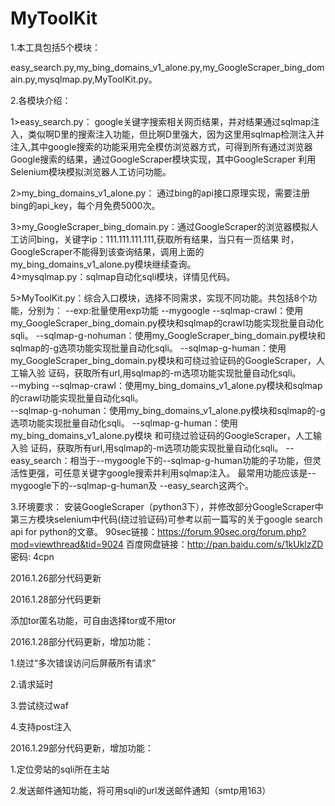 # MyToolKit
1.本工具包括5个模块：

easy_search.py,my_bing_domains_v1_alone.py,my_GoogleScraper_bing_domain.py,mysqlmap.py,MyToolKit.py。

2.各模块介绍：

  1>easy_search.py：
    google关键字搜索相关网页结果，并对结果通过sqlmap注入，类似啊D里的搜索注入功能，但比啊D里强大，因为这里用sqlmap检测注入并注入,其中google搜索的功能采用完全模仿浏览器方式，可得到所有通过浏览器Google搜索的结果，通过GoogleScraper模块实现，其中GoogleScraper
    利用Selenium模块模拟浏览器人工访问功能。

  2>my_bing_domains_v1_alone.py：
    通过bing的api接口原理实现，需要注册bing的api_key，每个月免费5000次。
    
  3>my_GoogleScraper_bing_domain.py：通过GoogleScraper的浏览器模拟人工访问bing，关键字ip：111.111.111.111,获取所有结果，当只有一页结果
    时，GoogleScraper不能得到该查询结果，调用上面的my_bing_domains_v1_alone.py模块继续查询。                                                            
  4>mysqlmap.py：sqlmap自动化sqli模块，详情见代码。
  
  5>MyToolKit.py：综合入口模块，选择不同需求，实现不同功能。共包括8个功能，分别为：
          --exp:批量使用exp功能
                  --mygoogle
                         --sqlmap-crawl：使用my_GoogleScraper_bing_domain.py模块和sqlmap的crawl功能实现批量自动化sqli。
                         --sqlmap-g-nohuman：使用my_GoogleScraper_bing_domain.py模块和sqlmap的-g选项功能实现批量自动化sqli。
                         --sqlmap-g-human：使用my_GoogleScraper_bing_domain.py模块和可绕过验证码的GoogleScraper，人工输入验
                                           证码，获取所有url,用sqlmap的-m选项功能实现批量自动化sqli。                                       
                  --mybing
                         --sqlmap-crawl：使用my_bing_domains_v1_alone.py模块和sqlmap的crawl功能实现批量自动化sqli。                                          
                         --sqlmap-g-nohuman：使用my_bing_domains_v1_alone.py模块和sqlmap的-g选项功能实现批量自动化sqli。
                         --sqlmap-g-human：使用my_bing_domains_v1_alone.py模块 和可绕过验证码的GoogleScraper，人工输入验
                                                          证码，获取所有url,用sqlmap的-m选项功能实现批量自动化sqli。
                  --easy_search：相当于--mygoogle下的--sqlmap-g-human功能的子功能，但灵活性更强，可任意关键字google搜索并利用sqlmap注入。
         最常用功能应该是--mygoogle下的--sqlmap-g-human及 --easy_search这两个。

3.环境要求：
  安装GoogleScraper（python3下），并修改部分GoogleScraper中第三方模块selenium中代码(绕过验证码)可参考以前一篇写的关于google      search api for python的文章。
  90sec链接：https://forum.90sec.org/forum.php?mod=viewthread&tid=9024
  百度网盘链接：http://pan.baidu.com/s/1kUklzZD 密码: 4cpn
  
2016.1.26部分代码更新

2016.1.28部分代码更新

  添加tor匿名功能，可自由选择tor或不用tor
  
2016.1.28部分代码更新，增加功能：

  1.绕过“多次错误访问后屏蔽所有请求”
  
  2.请求延时
  
  3.尝试绕过waf
  
  4.支持post注入
  
2016.1.29部分代码更新，增加功能：

  1.定位旁站的sqli所在主站
  
  2.发送邮件通知功能，将可用sqli的url发送邮件通知（smtp用163）
  
   
